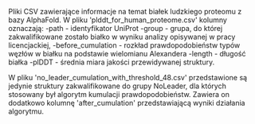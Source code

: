 Pliki CSV zawierające informacje na temat białek ludzkiego proteomu z bazy AlphaFold. 
W pliku 'plddt_for_human_proteome.csv' kolumny oznaczają:
-path - identyfikator UniProt
-group - grupa, do której zakwalifikowane zostało białko w wyniku analizy opisywanej w pracy licencjackiej,
-before_cumulation - rozkład prawdopodobieństw typów węzłów w białku na podstawie wielomianu Alexandera
-length - długość białka
-plDDT - średnia miara jakości przewidywanej struktury.


W pliku 'no_leader_cumulation_with_threshold_48.csv' przedstawione są jedynie struktury zakwalifikowane do grupy NoLeader, dla których stosowany był algorytm kumulacji prawdopodobieństw. 
Zawiera on dodatkowo kolumnę 'after_cumulation' przedstawiającą wyniki działania algorytmu.
